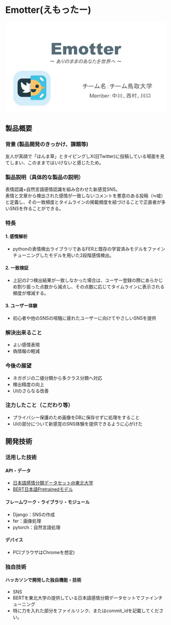 # Emotter(えもったー)

![IMAGE ALT TEXT HERE](./Emotter.png)

## 製品概要
### 背景 (製品開発のきっかけ、課題等)
友人が真顔で「ほんま草」とタイピングしX(旧Twitter)に投稿している場面を見てしまい、このままではいけないと感じたため。  
### 製品説明（具体的な製品の説明）
表情認識+自然言語感情認識を組み合わせた新感覚SNS。  
表情と文章から検出された感情が一致しないコメントを悪意のある投稿（≒嘘）と定義し、その一致頻度とタイムラインの掲載頻度を紐づけることで正直者が多いSNSを作ることができる。  
### 特長
#### 1. 感情解析
- pythonの表情検出ライブラリであるFERと既存の学習済みモデルをファインチューニングしたモデルを用いた2段階感情検出。  
#### 2. 一致検証
- 上記の2つ検出結果が一致しなかった場合は、ユーザー登録の際にあらかじめ割り振った点数から減点し、その点数に応じてタイムラインに表示される頻度が増減する。  
#### 3. ユーザー体験
- 初心者や他のSNSの喧騒に疲れたユーザーに向けてやさしいSNSを提供  

### 解決出来ること
- よい感情表現  
- 偽情報の軽減  
### 今後の展望
- ネガポジの二値分類から多クラス分類へ対応  
- 検出精度の向上  
- UIのさらなる改善  
### 注力したこと（こだわり等）
* プライバシー保護のため画像をDBに保存せずに処理をすること  
* UIの部分について新感覚のSNS体験を提供できるように心がけた  

## 開発技術
### 活用した技術
#### API・データ
* [日本語感情分類データセット@東北大学](https://github.com/ids-cv/wrime/)  
* [BERT日本語Pretrainedモデル](https://huggingface.co/docs/transformers/index)  

#### フレームワーク・ライブラリ・モジュール
* Django：SNSの作成  
* fer：画像処理  
* pytorch：自然言語処理  


#### デバイス
* PC(ブラウザはChromeを想定)  

### 独自技術
#### ハッカソンで開発した独自機能・技術
* SNS
* BERTを東北大学の提供している日本語感情分類データセットでファインチューニング  
* 特に力を入れた部分をファイルリンク、またはcommit_idを記載してください。  
